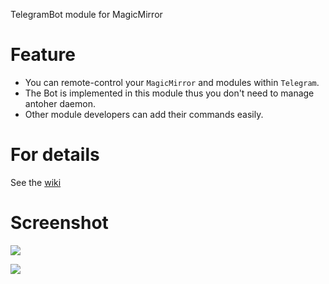TelegramBot module for MagicMirror<br>

# Feature
- You can remote-control your `MagicMirror` and modules within `Telegram`.
- The Bot is implemented in this module thus you don't need to manage antoher daemon.
- Other module developers can add their commands easily.

# For details
See the [wiki](https://github.com/MMRIZE/MMM-TelegramBot/wiki)

# Screenshot

![](https://raw.githubusercontent.com/eouia/MMM-TelegramBot/master/sc_fullsize.png)

![](https://raw.githubusercontent.com/eouia/MMM-TelegramBot/master/sc_overflowed.png)
